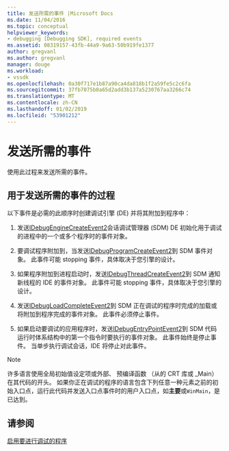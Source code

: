 ```yaml
---
title: 发送所需的事件 |Microsoft Docs
ms.date: 11/04/2016
ms.topic: conceptual
helpviewer_keywords:
- debugging [Debugging SDK], required events
ms.assetid: 08319157-43fb-44a9-9a63-50b919fe1377
author: gregvanl
ms.author: gregvanl
manager: douge
ms.workload:
- vssdk
ms.openlocfilehash: 0a30f717e1b87a90ca4da818b1f2a59fe5c2c6fa
ms.sourcegitcommit: 37fb7075b0a65d2add3b137a5230767aa3266c74
ms.translationtype: MT
ms.contentlocale: zh-CN
ms.lasthandoff: 01/02/2019
ms.locfileid: "53901212"
---
```

# <a name="send-the-required-events"></a>发送所需的事件
使用此过程来发送所需的事件。  
  
## <a name="process-for-sending-required-events"></a>用于发送所需的事件的过程  
 以下事件是必需的此顺序时创建调试引擎 (DE) 并将其附加到程序中：  
  
1.  发送[IDebugEngineCreateEvent2](../../extensibility/debugger/reference/idebugenginecreateevent2.md)会话调试管理器 (SDM) DE 初始化用于调试的进程中的一个或多个程序时的事件对象。  
  
2.  要调试程序附加到，当发送[IDebugProgramCreateEvent2](../../extensibility/debugger/reference/idebugprogramcreateevent2.md)到 SDM 事件对象。 此事件可能 stopping 事件，具体取决于您引擎的设计。  
  
3.  如果程序附加到进程启动时，发送[IDebugThreadCreateEvent2](../../extensibility/debugger/reference/idebugthreadcreateevent2.md)到 SDM 通知新线程的 IDE 的事件对象。 此事件可能 stopping 事件，具体取决于您引擎的设计。  
  
4.  发送[IDebugLoadCompleteEvent2](../../extensibility/debugger/reference/idebugloadcompleteevent2.md)到 SDM 正在调试的程序时完成的加载或将附加到程序完成的事件对象。 此事件必须停止事件。  
  
5.  如果启动要调试的应用程序时，发送[IDebugEntryPointEvent2](../../extensibility/debugger/reference/idebugentrypointevent2.md)到 SDM 代码运行时体系结构中的第一个指令时要执行的事件对象。 此事件始终是停止事件。 当单步执行调试会话，IDE 将停止对此事件。  
  
> [!NOTE]
>  许多语言使用全局初始值设定项或外部、 预编译函数 （从的 CRT 库或 _Main） 在其代码的开头。 如果你正在调试的程序的语言包含下列任意一种元素之前的初始入口点，运行此代码并发送入口点事件时的用户入口点，如**主要**或`WinMain`，是已达到。  
  
## <a name="see-also"></a>请参阅  
 [启用要进行调试的程序](../../extensibility/debugger/enabling-a-program-to-be-debugged.md)